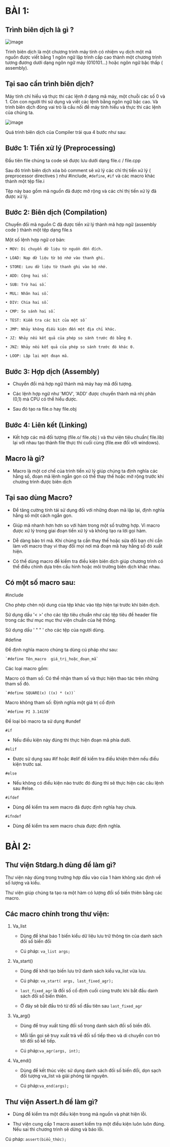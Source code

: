 # **BÀI 1:**

## Trình biên dịch là gì ?

![image](https://github.com/user-attachments/assets/d9ccbc68-f8a5-4c55-adb5-96b8c404b769)


 Trình biên dịch là một chương trình máy tính  có nhiệm vụ dịch một mã nguồn được viết bằng 1 ngôn ngữ lập trình cấp cao thành một chương trình tương đương dưới 
 dạng  ngôn ngữ máy (010101...) hoặc ngôn ngữ bậc thấp ( assembly).

## Tại sao cần trình biên dịch?

 Máy tính chỉ hiểu và thực thi các lệnh ở dạng mã máy, một chuỗi các số 0 và 1. Còn con người thì sử dụng và viết các lệnh bằng ngôn ngữ bậc cao. Và trình biên 
dịch đóng vai trò là cầu nối để máy tính hiểu và thực thi các lệnh của chúng ta.


![image](https://github.com/user-attachments/assets/44627f00-df30-468e-9e94-0cede4491f25)




Quá trình biên dịch của Compiler trải qua 4 bước như sau:


## Bước 1: Tiền xử lý (Preprocessing)

 Đầu tiên file chúng ta code sẽ được lưu dưới dạng file.c / file.cpp

 Sau đó trình biên dịch xóa bỏ comment sẽ xử lý các chỉ thị tiền xử lý ( preprocessor directives ) như #include, `#define`, `#if` và các macro khác thành một tệp  file.i
 
 Tệp này bao gồm mã nguồn đã được mở rộng và các chỉ thị tiền xử lý đã được xử lý.

## Bước 2: Biên dịch (Compilation)

  Chuyển đổi mã nguồn C đã được tiền xử lý thành mã hợp ngữ (assembly code ) thành một tệp dạng file.s

 Một số lệnh hợp ngữ cơ bản: 

	• MOV: Di chuyển dữ liệu từ nguồn đến đích.

	• LOAD: Nạp dữ liệu từ bộ nhớ vào thanh ghi.

	• STORE: Lưu dữ liệu từ thanh ghi vào bộ nhớ.

	• ADD: Cộng hai số.

	• SUB: Trừ hai số.

	• MUL: Nhân hai số.

	• DIV: Chia hai số.

	• CMP: So sánh hai số.

	• TEST: Kiểm tra các bit của một số

	• JMP: Nhảy không điều kiện đến một địa chỉ khác.

	• JZ: Nhảy nếu kết quả của phép so sánh trước đó bằng 0.

	• JNZ: Nhảy nếu kết quả của phép so sánh trước đó khác 0.

	• LOOP: Lặp lại một đoạn mã.

## Bước 3: Hợp dịch (Assembly)

 - Chuyển đổi mã hợp ngữ thành mã máy hay mã đối tượng.

 - Các lệnh hợp ngữ như 'MOV', 'ADD' được chuyển thành mã nhị phân (0,1) mà CPU có thể hiểu được.

 - Sau đó tạo ra file.o hay file.obj

## Bước 4: Liên kết (Linking)

-  Kết hợp các mã đối tượng (file.o/ file.obj ) và thư viện tiêu chuẩn( file.lib)  lại với nhau tạo  thành file thực thi cuối cùng (file.exe đối với windows).


## Macro là gì?

- Macro là một cơ chế của trình tiền xử lý giúp chúng ta định nghĩa các hằng số, đoạn mã lệnh ngắn gọn có thể thay thế hoặc mở rộng trước khi chương trình được biên dịch

## Tại sao dùng Macro?

 - Để tăng cường tính tái sử dụng đối với những đoạn mã lặp lại, định nghĩa hằng số một cách ngắn gọn.

 - Giúp mã nhanh hơn  hơn so với hàm trong một số trường hợp. Vì macro được xử lý trong giai đoạn tiền xử lý và không tạo ra lời gọi hàm.

 - Dễ dàng bảo trì mã. Khi chúng ta cần thay thế hoặc sửa đổi bạn chỉ cần làm với macro thay vì thay đổi mọi nơi mà đoạn mã hay hằng số đó xuất hiện. 

 - Có thể dùng macro để kiểm tra điều kiện biên dịch giúp chương trình có thể điều chỉnh dựa trên cấu hình hoặc môi trường biên dịch khác nhau.

	


## Có một số macro sau:

#include

 Cho phép chèn nội dung của  tệp khác vào tệp hiện tại trước khi biên dịch.

 Sử dụng dấu '< >' cho các tệp tiêu chuẩn như các tệp tiêu đề header file trong các thư mục mục thư viện chuẩn của hệ thống.

 Sử dụng dấu ' " " ' cho các tệp của người dùng.

#define

Để định nghĩa macro chúng ta dùng cú pháp như sau:

	`#define Tên_macro  giá_trị_hoặc_đoạn_mã`

Các loại macro gồm:

 Macro có tham số: Có thể nhận tham số và thực hiện thao tác trên những tham số đó.

	`#define SQUARE(x) ((x) * (x))`

 Macro không tham số: Định nghĩa một giá trị cố định

	`#define PI 3.14159`

 Để loại bỏ macro ta sử dụng #undef
	

`#if`

-  Nếu điều kiện này đúng thì thực hiện đoạn mã phía dưới.
  
`#elif`

-  Được sử dụng sau #if hoặc #elif để kiểm tra điều khiện thêm nếu điều kiện trước sai.
  
`#else`

- Nếu không có điều kiện nào trước đó đúng thì sẽ thực hiện các câu lệnh sau #else.
  
`#ifdef`

- Dùng để kiểm tra xem macro đã được định nghĩa hay chưa.
  
`#ifndef`

- Dùng để kiểm tra xem macro chưa được định nghĩa.

# **BÀI 2:** 

## Thư viện Stdarg.h dùng để làm gì?


Thư viện này dùng trong trường hợp đầu vào của 1 hàm không xác định về số lượng và kiểu. 


Thư viện giúp chúng ta tạo ra một hàm có lượng đối số biến thiên bằng các macro.


## Các macro chính trong thư viện:


1. Va_list 
	
	- Dùng để khai báo 1 biến kiểu dữ liệu lưu trữ thông tin của danh sách đối số biến đổi

	- Cú pháp: `va_list args;`
	
2. Va_start()
	
	- Dùng để khởi tạo biến lưu trữ danh sách kiểu va_list vừa lưu.

	- Cú pháp: `va_start( args, last_fixed_agr);`

	- ` last_fixed_agr ` là đối số cố định cuối cùng trước khi bắt đầu danh sách đối số biến thiên.

	- Ở đây sẽ bắt đầu trỏ từ đối số đầu tiên sau   `last_fixed_agr`

3. Va_arg()
	
	- Dùng để truy xuất từng đối số trong danh sách đối số biến đổi.

	- Mỗi lần gọi sẽ truy xuất trả về đối số tiếp theo và di chuyển con trỏ tới đối số kế tiếp.

	- Cú pháp:`va_agr(args, int);`

4. Va_end()

	- Dùng để kết thúc việc sử dụng danh sách đối số biến đổi, dọn sạch đối tượng va_list và giải phóng tài nguyên.

	- Cú pháp:`va_end(args);`

## Thư viện Assert.h để làm gì?

 - Dùng để kiểm tra một điều kiện trong mã nguồn và phát hiện lỗi.

 - Thư viện cung cấp 1 macro assert kiểm tra một điều kiện luôn luôn đúng. Nếu sai thì chương trình sẽ dừng và báo lỗi.
 
Cú pháp: `assert(biểu_thức);`

